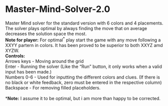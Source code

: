 # Master-Mind-Solver-2.0
Master Mind solver for the standard version with 6 colors and 4 placements. The solver plays optimal by always finding the move that on average decreases the solution space the most.<br/>
**Note for player:** For optimal<sup>*</sup> play start the game with any move following a XXYY partern in colors. It has been proved to be superior to both XXYZ amd XYZW. <br/>
**Controls:**<br/>
Arrows keys - Moving around the grid<br/>
Enter - Running the solver (Like the “Run” button, it only works when a valid input has been made.)<br/>
Numbers 0-6 - Used for inputting the different colors and clues. (If there is no black or white feedback, zero must be entered in the respective column)<br/>
Backspace - For removing filled placeholders.
<br/>
<br/>
***Note:** I assume it to be optimal, but i am more than happy to be corrected. 
